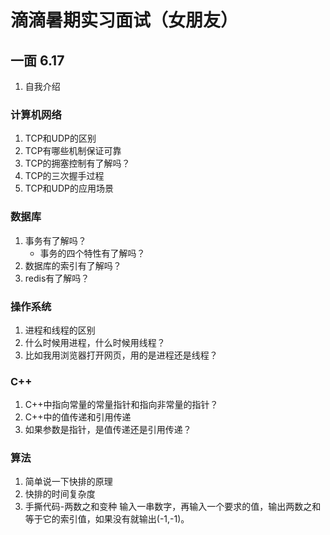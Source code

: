 # 滴滴暑期实习面试（女朋友）

## 一面 6.17

1. 自我介绍

### 计算机网络
1. TCP和UDP的区别
2. TCP有哪些机制保证可靠
3. TCP的拥塞控制有了解吗？
4. TCP的三次握手过程
5. TCP和UDP的应用场景

### 数据库
1. 事务有了解吗？
    - 事务的四个特性有了解吗？
2. 数据库的索引有了解吗？
3. redis有了解吗？

### 操作系统
1. 进程和线程的区别
2. 什么时候用进程，什么时候用线程？
3. 比如我用浏览器打开网页，用的是进程还是线程？

### C++
1. C++中指向常量的常量指针和指向非常量的指针？
2. C++中的值传递和引用传递
3. 如果参数是指针，是值传递还是引用传递？

### 算法
1. 简单说一下快排的原理
2. 快排的时间复杂度
3. 手撕代码-两数之和变种
输入一串数字，再输入一个要求的值，输出两数之和等于它的索引值，如果没有就输出(-1,-1)。

